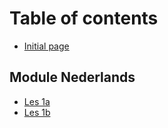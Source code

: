 # Table of contents

* [Initial page](README.md)

## Module Nederlands

* [Les 1a](module-nederlands/les-1a.md)
* [Les 1b](module-nederlands/les-1b.md)

